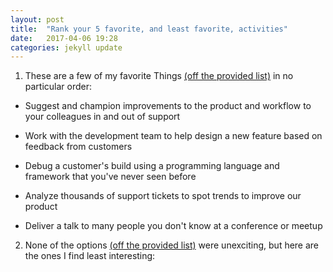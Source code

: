 ```yaml
---
layout: post
title:  "Rank your 5 favorite, and least favorite, activities"
date:   2017-04-06 19:28
categories: jekyll update
---
```

1. These are a few of my favorite Things [(off the provided list)](https://gist.github.com/fool/b0f254ff8c72a5765b6a9138249789d6) in no particular order:

  * Suggest and champion improvements to the product and workflow to your colleagues in and out of support
  
  * Work with the development team to help design a new feature based on feedback from customers
  
  * Debug a customer's build using a programming language and framework that you've never seen before
  
  * Analyze thousands of support tickets to spot trends to improve our product
  
  * Deliver a talk to many people you don't know at a conference or meetup  

2. None of the options [(off the provided list)](https://gist.github.com/fool/b0f254ff8c72a5765b6a9138249789d6) were unexciting, but here are the ones I find least interesting:

